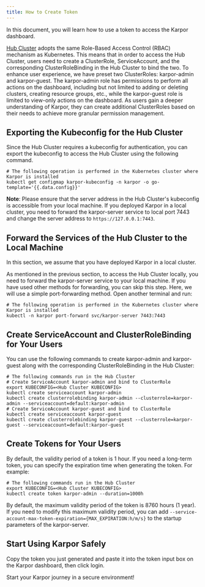 ```yaml
---
title: How to Create Token
---
```

In this document, you will learn how to use a token to access the Karpor dashboard.

[Hub Cluster](../2-concepts/3-glossary.md#hub-cluster) adopts the same Role-Based Access Control (RBAC) mechanism as Kubernetes. This means that in order to access the Hub Cluster, users need to create a ClusterRole, ServiceAccount, and the corresponding ClusterRoleBinding in the Hub Cluster to bind the two. To enhance user experience, we have preset two ClusterRoles: karpor-admin and karpor-guest. The karpor-admin role has permissions to perform all actions on the dashboard, including but not limited to adding or deleting clusters, creating resource groups, etc., while the karpor-guest role is limited to view-only actions on the dashboard. As users gain a deeper understanding of Karpor, they can create additional ClusterRoles based on their needs to achieve more granular permission management.

## Exporting the Kubeconfig for the Hub Cluster

Since the Hub Cluster requires a kubeconfig for authentication, you can export the kubeconfig to access the Hub Cluster using the following command.
```shell
# The following operation is performed in the Kubernetes cluster where Karpor is installed
kubectl get configmap karpor-kubeconfig -n karpor -o go-template='{{.data.config}}'
```

**Note**: Please ensure that the server address in the Hub Cluster's kubeconfig is accessible from your local machine. If you deployed Karpor in a local cluster, you need to forward the karpor-server service to local port 7443 and change the server address to `https://127.0.0.1:7443`.

## Forward the Services of the Hub Cluster to the Local Machine

In this section, we assume that you have deployed Karpor in a local cluster.

As mentioned in the previous section, to access the Hub Cluster locally, you need to forward the karpor-server service to your local machine. If you have used other methods for forwarding, you can skip this step. Here, we will use a simple port-forwarding method. Open another terminal and run:

```shell
# The following operation is performed in the Kubernetes cluster where Karpor is installed
kubectl -n karpor port-forward svc/karpor-server 7443:7443
```

## Create ServiceAccount and ClusterRoleBinding for Your Users

You can use the following commands to create karpor-admin and karpor-guest along with the corresponding ClusterRoleBinding in the Hub Cluster:

```shell
# The following commands run in the Hub Cluster
# Create ServiceAccount karpor-admin and bind to ClusterRole
export KUBECONFIG=<Hub Cluster KUBECONFIG>
kubectl create serviceaccount karpor-admin
kubectl create clusterrolebinding karpor-admin --clusterrole=karpor-admin --serviceaccount=default:karpor-admin
# Create ServiceAccount karpor-guest and bind to ClusterRole
kubectl create serviceaccount karpor-guest
kubectl create clusterrolebinding karpor-guest --clusterrole=karpor-guest --serviceaccount=default:karpor-guest
```

## Create Tokens for Your Users

By default, the validity period of a token is 1 hour. If you need a long-term token, you can specify the expiration time when generating the token. For example:

```shell
# The following commands run in the Hub Cluster
export KUBECONFIG=<Hub Cluster KUBECONFIG>
kubectl create token karpor-admin --duration=1000h
```

By default, the maximum validity period of the token is 8760 hours (1 year). If you need to modify this maximum validity period, you can add `--service-account-max-token-expiration={MAX_EXPIRATION:h/m/s}` to the startup parameters of the karpor-server.

## Start Using Karpor Safely

Copy the token you just generated and paste it into the token input box on the Karpor dashboard, then click login.

Start your Karpor journey in a secure environment!

